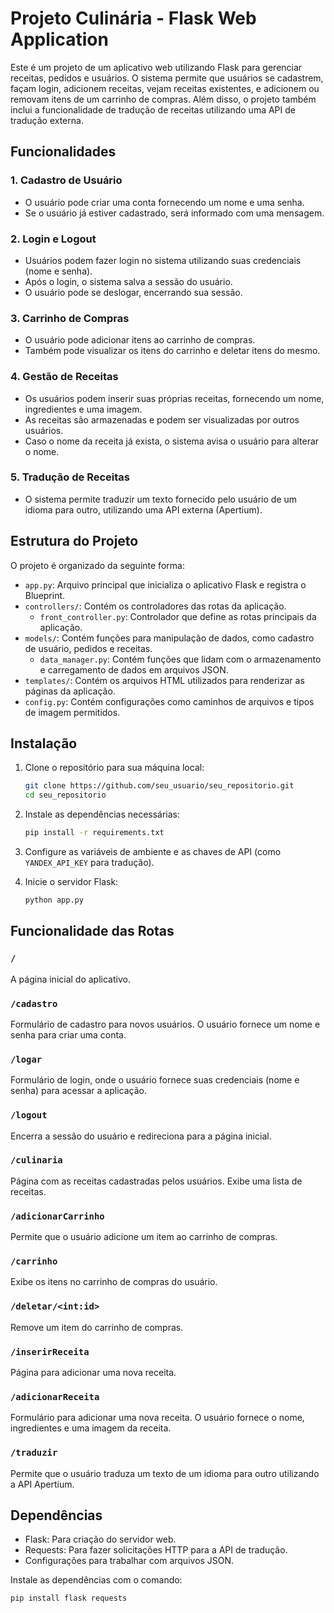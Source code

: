 # Projeto Culinária - Flask Web Application

Este é um projeto de um aplicativo web utilizando Flask para gerenciar receitas, pedidos e usuários. O sistema permite que usuários se cadastrem, façam login, adicionem receitas, vejam receitas existentes, e adicionem ou removam itens de um carrinho de compras. Além disso, o projeto também inclui a funcionalidade de tradução de receitas utilizando uma API de tradução externa.

## Funcionalidades

### 1. **Cadastro de Usuário**
   - O usuário pode criar uma conta fornecendo um nome e uma senha.
   - Se o usuário já estiver cadastrado, será informado com uma mensagem.

### 2. **Login e Logout**
   - Usuários podem fazer login no sistema utilizando suas credenciais (nome e senha).
   - Após o login, o sistema salva a sessão do usuário.
   - O usuário pode se deslogar, encerrando sua sessão.

### 3. **Carrinho de Compras**
   - O usuário pode adicionar itens ao carrinho de compras.
   - Também pode visualizar os itens do carrinho e deletar itens do mesmo.

### 4. **Gestão de Receitas**
   - Os usuários podem inserir suas próprias receitas, fornecendo um nome, ingredientes e uma imagem.
   - As receitas são armazenadas e podem ser visualizadas por outros usuários.
   - Caso o nome da receita já exista, o sistema avisa o usuário para alterar o nome.

### 5. **Tradução de Receitas**
   - O sistema permite traduzir um texto fornecido pelo usuário de um idioma para outro, utilizando uma API externa (Apertium).

## Estrutura do Projeto

O projeto é organizado da seguinte forma:

- `app.py`: Arquivo principal que inicializa o aplicativo Flask e registra o Blueprint.
- `controllers/`: Contém os controladores das rotas da aplicação.
  - `front_controller.py`: Controlador que define as rotas principais da aplicação.
- `models/`: Contém funções para manipulação de dados, como cadastro de usuário, pedidos e receitas.
  - `data_manager.py`: Contém funções que lidam com o armazenamento e carregamento de dados em arquivos JSON.
- `templates/`: Contém os arquivos HTML utilizados para renderizar as páginas da aplicação.
- `config.py`: Contém configurações como caminhos de arquivos e tipos de imagem permitidos.

## Instalação

1. Clone o repositório para sua máquina local:

    ```bash
    git clone https://github.com/seu_usuario/seu_repositorio.git
    cd seu_repositorio
    ```

2. Instale as dependências necessárias:

    ```bash
    pip install -r requirements.txt
    ```

3. Configure as variáveis de ambiente e as chaves de API (como `YANDEX_API_KEY` para tradução).

4. Inicie o servidor Flask:

    ```bash
    python app.py
    ```

## Funcionalidade das Rotas

### `/`
A página inicial do aplicativo.

### `/cadastro`
Formulário de cadastro para novos usuários. O usuário fornece um nome e senha para criar uma conta.

### `/logar`
Formulário de login, onde o usuário fornece suas credenciais (nome e senha) para acessar a aplicação.

### `/logout`
Encerra a sessão do usuário e redireciona para a página inicial.

### `/culinaria`
Página com as receitas cadastradas pelos usuários. Exibe uma lista de receitas.

### `/adicionarCarrinho`
Permite que o usuário adicione um item ao carrinho de compras.

### `/carrinho`
Exibe os itens no carrinho de compras do usuário.

### `/deletar/<int:id>`
Remove um item do carrinho de compras.

### `/inserirReceita`
Página para adicionar uma nova receita.

### `/adicionarReceita`
Formulário para adicionar uma nova receita. O usuário fornece o nome, ingredientes e uma imagem da receita.

### `/traduzir`
Permite que o usuário traduza um texto de um idioma para outro utilizando a API Apertium.

## Dependências

- Flask: Para criação do servidor web.
- Requests: Para fazer solicitações HTTP para a API de tradução.
- Configurações para trabalhar com arquivos JSON.
  
Instale as dependências com o comando:

```bash
pip install flask requests
